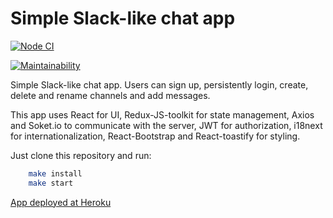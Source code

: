 # Simple Slack-like chat app

[![Node CI](https://github.com/igorkuznetsov1972/frontend-project-lvl4/actions/workflows/nodejs.yml/badge.svg)](https://github.com/igorkuznetsov1972/frontend-project-lvl4/actions/workflows/nodejs.yml)

[![Maintainability](https://api.codeclimate.com/v1/badges/3d5d30ccc62089095fc2/maintainability)](https://codeclimate.com/github/igorkuznetsov1972/frontend-project-lvl4/maintainability)

Simple Slack-like chat app. Users can sign up, persistently login, create, delete and rename channels and add messages.

This app uses React for UI, Redux-JS-toolkit for state management, Axios and Soket.io to communicate with the server, JWT for authorization, i18next for internationalization, React-Bootstrap and React-toastify for styling.

Just clone this repository and run:

```bash
    make install
    make start
```

[App deployed at Heroku](https://mysterious-stream-16330.herokuapp.com/)
